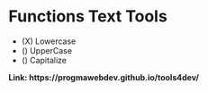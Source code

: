 <h1> Functions Text Tools </h1>
<ul>
<li>(X) Lowercase </li>
<li>() UpperCase</li>
<li>() Capitalize</li>
 
</ul>
<strong>Link: https://progmawebdev.github.io/tools4dev/</strong>

